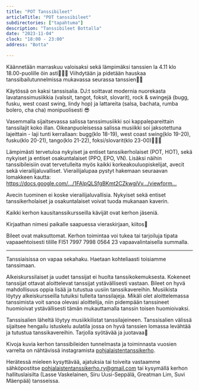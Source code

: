 ```yaml
---
title: "POT Tanssibileet"
articleTitle: "POT tanssibileet"
subdirectories: ["tapahtuma"]
description: "Tanssibileet Bottalla"
date: "2023-11-04"
clock: "18:00 - 23:00"
address: "Botta"

---
```

Käännetään marraskuu valoisaksi sekä lämpimäksi tanssien la 4.11 klo 18.00-puolille öin asti💃🕺😃
Viihdytään ja pidetään hauskaa tanssibailutunnelmissa mukavassa seurassa tanssien🎉✨

Käytössä on kaksi tanssisalia. DJ:t soittavat modernia nuorekasta lavatanssimusiikkia (valssit, tangot, foksit, slovarit), rock & swingejä (bugg, fusku, west coast swing, lindy hop) ja lattareita (salsa, bachata, rumba bolero, cha cha) monipuolisesti 😎 

Vasemmalla sijaitsevassa salissa tanssimusiikki soi kappalepareittain tanssilajit koko illan. Oikeanpuoleisessa salissa musiikki soi jaksotettuna lajeittain - laji tunti kerrallaan: bugg(klo 18-19), west coast swing(klo 19-20), fusku(klo 20-21), tango(klo 21-22), foksi/slovarit(klo 23-00)🎺🎷🎼

Lämpimästi tervetuloa nykyiset ja entiset tanssikerholaiset (POT, HOT), sekä nykyiset ja entiset osakuntalaiset (PPO, EPO, VN). Lisäksi näihin tanssibileisiin ovat tervetulleita myös kaikki korkeakouluopiskelijat, avecit sekä vierailijaluvalliset.
Vierailijalupaa pystyt hakemaan seuraavan lomakkeen kautta:
https://docs.google.com/…/1FAIpQLSfgBKmt2CZkwgjVv…/viewform…

Avecin tuominen ei koske vierailijaluvallisia. Nykyiset sekä entiset tanssikerholaiset ja osakuntalaiset voivat tuoda mukanaan kaverin.

Kaikki kerhon kausitanssikursseilla kävijät ovat kerhon jäseniä.

Kirjaathan nimesi paikalle saapuessa vieraskirjaan, kiitos🙂

Bileet ovat maksuttomat. Kerhon toimintaa voi tukea tai tarjoiluja tipata vapaaehtoisesti tilille FI51 7997 7998 0564 23 vapaavalintaisella summalla.

---

Tanssiaisissa on vapaa sekahaku. Haetaan kohteliaasti toisiamme tanssimaan.

Alkeiskurssilaiset ja uudet tanssijat ei huolta tanssikokemuksesta. Kokeneet tanssijat ottavat aloittelevat tanssijat ystävällisesti vastaan. Bileet on hyvä mahdollisuus oppia lisää ja tutustua uusiin tanssikavereihin. Musiikista löytyy alkeiskursseilla tutuiksi tulleita tanssilajeja. Mikäli olet aloittelemassa tanssimista voit sanoa olevasi aloittelija, niin pidempään tanssineet huomioivat ystävällisesti tämän mukauttamalla tanssin toisen huomioivaksi.

Tanssisalien läheltä löytyy musiikkilistat tanssilajeineen. Tanssisalien välissä sijaitsee hengailu istuskelu aulatila jossa on hyvä tanssien lomassa levähtää ja tutustua tanssikavereihin. Tarjolla syötävää ja juotavaa🎉

Kivoja kuvia kerhon tanssibileiden tunnelmasta ja toiminnasta vuosien varrelta on nähtävissä instagramista [pohjalaistentanssikerho](https://www.instagram.com/pohjalaistentanssikerho/).

Herätessä mieleen kysyttävää, ajatuksia tai toiveita vastaamme sähköpostitse pohjalaistentanssikerho.ry@gmail.com tai kysymällä kerhon hallituslaisilta (Lasse Vaskelainen, Siru Uusi-Seppälä, Greatman Lim, Suvi Mäenpää) tansseissa.

